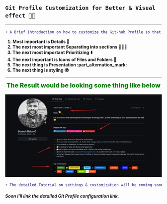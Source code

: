 ## `Git Profile Customization for Better & Visual effect 👨‍💼`

---

```diff
+ A Brief Introduction on how to customize the Git-hub Profile so that you'll  be looking new and clean introduction about you 👨‍💼
```

<section>
    <ol style="font-weight:700">
        <li> Most important is Details 💯</li>
        <li>The next most important Separating into sections 🥇🥇🥇</li>
        <li>The next most important Prioritizing ⬇️</li>
        <li>The next important is Icons of Files and Folders 📁</li>
        <li>The next thing is Presentation :part_alternation_mark: </li>
        <li>The next thing is styling 😵</li>
    </ol>
</section>

<!--  The Result would be looking some thing like below -->

---

<div style="text-align:center;font-weight:800;font-size:20px;color:green">The Result would be looking some thing like below </div>
<br />

<img src="../Content/Screens/Git profile.png" alt="Getting Started" />

```diff
+ The detailed Tutorial on settings & customization will be coming soon
```

##### Soon I'll link the detailed Git Profile configuration link.

<!-- h1: 32px, h2: 24px, h3: 18.72px, h4: 16px, h5: 13.28px, h6: 12px -->
